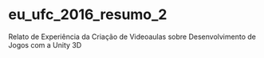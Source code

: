# eu_ufc_2016_resumo_2
Relato de Experiência da Criação de Videoaulas sobre Desenvolvimento de Jogos com a Unity 3D
